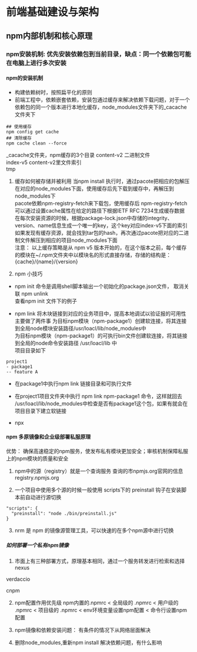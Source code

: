 # 前端基础建设与架构

## npm内部机制和核心原理

### npm安装机制: 优先安装依赖包到当前目录，缺点：同一个依赖包可能在电脑上进行多次安装

#### npm的安装机制
- 构建依赖树时，按照扁平化的原则
- 前端工程中，依赖嵌套依赖，安装包通过缓存来解决依赖下载问题，对于一个依赖包的同一个版本进行本地化缓存，node_modules文件夹下的_cacache文件夹下
```
## 使用缓存
npm config get cache
## 清除缓存
npm cache clean --force
```
_cacache文件夹，npm缓存的3个目录
content-v2   二进制文件    
index-v5   content-v2里文件索引   
tmp   
1. 缓存如何被存储并被利用
当npm install 执行时，通过pacote把相应的包解压在对应的node_modules下面，使用缓存后先下载到缓存中，再解压到node_modules下   
pacote依赖npm-registry-fetch来下载包，使用缓存后 npm-registry-fetch 可以通过设置cache属性在给定的路径下根据IETF RFC 7234生成缓存数据  
在每次安装资源的时候，根据package-lock.json中存储的integrity、version、name信息生成一个唯一的key，这个key对应index-v5下面的索引   
如果发现有缓存资源，就会找到tar包的hash，再次通过pacote把对应的二进制文件解压到相应的项目node_modules下面    
注意： 
以上缓存策略是从 npm v5 版本开始的，在这个版本之前，每个缓存的模块在~/.npm文件夹中以模块名的形式直接存储，存储的结构是： {cache}/{name}/{version}

2. npm 小技巧
- npm init 命令是调用shell脚本输出一个初始化的package.json文件， 取消关联 npm unlink   
查看npm init 文件下的例子   

- npm link 将木块链接到对应的业务项目中，提高本地调试以验证报的可用性
主要做了两件事
 为目标npm模块（npm-package1）创建软连接，将其连接到全局node模块安装路径/usr/loacl/lib/node_modules中   
 为目标npm模块（npm-package1）的可执行bin文件创建软连接，将其链接到全局的node命令安装路径 /usr/loacl/lib 中  
项目目录如下
```
project1  
- package1
-- feature A    
```
- 在package1中执行npm link 链接目录和可执行文件
- 在project1项目文件夹中执行 npm link npm-package1 命令，这样就回去 /usr/loacl/lib/node_modules中检查是否有package1这个包，如果有就会在项目目录下建立软链接

- npx  


#### npm 多原镜像和企业级部署私服原理
优势： 确保高速稳定的npm服务，使发布私有模块更加安全；审核机制保障私服上的npm模块的质量和安全  
1. npm中的源（registry）就是一个查询服务  查询的市npmjs.org官网的信息  registry.npmjs.org

2. 一个项目中使用多个源的时候一般使用 scripts下的 preinstall 钩子在安装脚本前自动进行源切换   
```
"scripts": {
  "preinstall": "node ./bin/preinstall.js"
}
```

3. nrm 是 npm 的镜像源管理工具，可以快速的在多个npm源中进行切换

##### 如何部署一个私有npm镜像
1. 市面上有三种部署方式，原理基本相同，通过一个服务转发进行检索和选择   
nexus  

verdaccio 

cnpm  

2. npm配置作用优先级
npm内置的.npmrc < 全局级的 .npmrc < 用户级的 .npmrc < 项目级的 .npmrc < env环境变量设置npm配置 < 命令行设置npm配置

3. npm镜像和依赖安装问题： 有条件的情况下从网络层面解决









1. 删除node_modules,重新npm install 解决依赖问题，有什么影响
